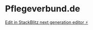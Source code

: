 # Pflegeverbund.de

[Edit in StackBlitz next generation editor ⚡️](https://stackblitz.com/~/github.com/tfroese/Pflegeverbund.de)